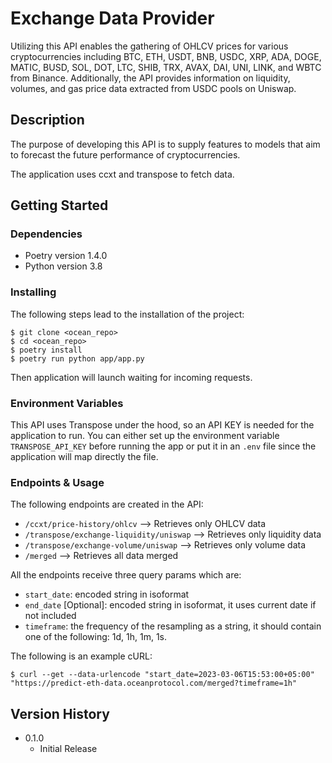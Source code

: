 # Exchange Data Provider

Utilizing this API enables the gathering of OHLCV prices for various cryptocurrencies including BTC, ETH, USDT, BNB, USDC, XRP, ADA, DOGE, MATIC, BUSD, SOL, DOT, LTC, SHIB, TRX, AVAX, DAI, UNI, LINK, and WBTC from Binance. Additionally, the API provides information on liquidity, volumes, and gas price data extracted from USDC pools on Uniswap.

## Description

The purpose of developing this API is to supply features to models that aim to forecast the future performance of cryptocurrencies.

The application uses ccxt and transpose to fetch data.

## Getting Started

### Dependencies

* Poetry version 1.4.0
* Python version 3.8

### Installing

The following steps lead to the installation of the project:

```
$ git clone <ocean_repo>
$ cd <ocean_repo>
$ poetry install
$ poetry run python app/app.py
```

Then application will launch waiting for incoming requests.

### Environment Variables

This API uses Transpose under the hood, so an API KEY is needed for the application to run. You can either set up the environment variable `TRANSPOSE_API_KEY` before running the app or put it in an `.env` file since the application will map directly the file.

### Endpoints & Usage

The following endpoints are created in the API:

* `/ccxt/price-history/ohlcv` --> Retrieves only OHLCV data
* `/transpose/exchange-liquidity/uniswap` --> Retrieves only liquidity data
* `/transpose/exchange-volume/uniswap` --> Retrieves only volume data
* `/merged` --> Retrieves all data merged

All the endpoints receive three query params which are:

* `start_date`: encoded string in isoformat
* `end_date` [Optional]: encoded string in isoformat, it uses current date if not included
* `timeframe`: the frequency of the resampling as a string, it should contain one of the following: 1d, 1h, 1m, 1s.

The following is an example cURL:
```
$ curl --get --data-urlencode "start_date=2023-03-06T15:53:00+05:00"  "https://predict-eth-data.oceanprotocol.com/merged?timeframe=1h"
```


## Version History

* 0.1.0
    * Initial Release
